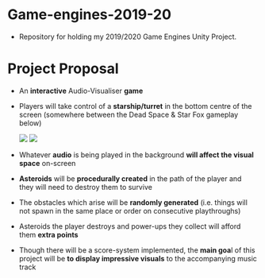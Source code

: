 # Game-engines-2019-20
 - Repository for holding my 2019/2020 Game Engines Unity Project.

# Project Proposal
 - An **interactive** Audio-Visualiser **game**
 - Players will take control of a **starship/turret** in the bottom centre of the screen (somewhere between the Dead Space & Star Fox gameplay below)

   ![](dead-space-turret.gif)     ![](Star-Fox.gif) 

 - Whatever **audio** is being played in the background **will affect the visual space** on-screen
 - **Asteroids** will be **procedurally created** in the path of the player and they will need to destroy them to survive
 - The obstacles which arise will be **randomly generated** (i.e. things will not spawn in the same place or order on consecutive playthroughs)
 - Asteroids the player destroys and power-ups they collect will afford them **extra points**
 - Though there will be a score-system implemented, the **main goa**l of this project will be **to display impressive visuals** to the accompanying music track